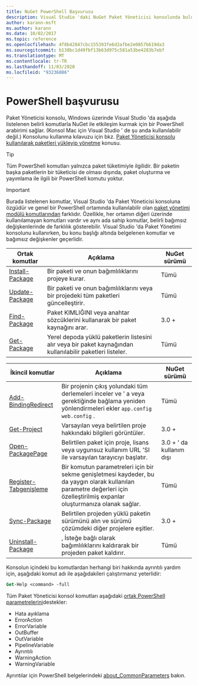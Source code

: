 ```yaml
---
title: NuGet PowerShell Başvurusu
description: Visual Studio 'daki NuGet Paket Yöneticisi konsolunda bulunan PowerShell komutlarına yönelik tüm başvuru.
author: karann-msft
ms.author: karann
ms.date: 10/02/2017
ms.topic: reference
ms.openlocfilehash: 4f8b42847cbc155393fe6d2afbe2e0857b619da3
ms.sourcegitcommit: b138bc1d49fbf13b63d975c581a53be4283b7ebf
ms.translationtype: MT
ms.contentlocale: tr-TR
ms.lasthandoff: 11/03/2020
ms.locfileid: "93236886"
---
```

# <a name="powershell-reference"></a>PowerShell başvurusu

Paket Yöneticisi konsolu, Windows üzerinde Visual Studio 'da aşağıda listelenen belirli komutlarla NuGet ile etkileşim kurmak için bir PowerShell arabirimi sağlar. (Konsol Mac için Visual Studio ' de şu anda kullanılabilir değil.) Konsolunu kullanma kılavuzu için bkz. [Paket Yöneticisi konsolu kullanılarak paketleri yükleyip yönetme](../consume-packages/install-use-packages-powershell.md) konusu.

> [!Tip]
> Tüm PowerShell komutları yalnızca paket tüketimiyle ilgilidir. Bir paketin başka paketlerin bir tüketicisi de olması dışında, paket oluşturma ve yayımlama ile ilgili bir PowerShell komutu yoktur.

> [!Important]
> Burada listelenen komutlar, Visual Studio 'da Paket Yöneticisi konsoluna özgüdür ve genel bir PowerShell ortamında kullanılabilir olan [paket yönetimi modülü komutlarından](/powershell/module/packagemanagement/?view=powershell-6) farklıdır. Özellikle, her ortamın diğeri üzerinde kullanılamayan komutları vardır ve aynı ada sahip komutlar, belirli bağımsız değişkenlerinde de farklılık gösterebilir. Visual Studio 'da Paket Yönetimi konsolunu kullanırken, bu konu başlığı altında belgelenen komutlar ve bağımsız değişkenler geçerlidir.

| Ortak komutlar | Açıklama | NuGet sürümü |
| --- | --- | --- |
| [Install-Package](ps-reference/ps-ref-install-package.md) | Bir paketi ve onun bağımlılıklarını projeye kurar. | Tümü |
| [Update-Package](ps-reference/ps-ref-update-package.md) | Bir paketi ve onun bağımlılıklarını veya bir projedeki tüm paketleri güncelleştirir. | Tümü |
| [Find-Package](ps-reference/ps-ref-find-package.md) | Paket KIMLIĞINI veya anahtar sözcüklerini kullanarak bir paket kaynağını arar. | 3.0 + |
| [Get-Package](ps-reference/ps-ref-get-package.md) | Yerel depoda yüklü paketlerin listesini alır veya bir paket kaynağından kullanılabilir paketleri listeler. | Tümü |

| İkincil komutlar | Açıklama | NuGet sürümü |
| --- | --- | --- |
| [Add-BindingRedirect](ps-reference/ps-ref-add-bindingredirect.md) | Bir projenin çıkış yolundaki tüm derlemeleri inceler ve ' a veya gerektiğinde bağlama yeniden yönlendirmeleri ekler `app.config` `web.config` . | Tümü |
| [Get-Project](ps-reference/ps-ref-get-project.md) | Varsayılan veya belirtilen proje hakkındaki bilgileri görüntüler. | 3.0 + |
| [Open-PackagePage](ps-reference/ps-ref-open-packagepage.md) | Belirtilen paket için proje, lisans veya uygunsuz kullanım URL 'SI ile varsayılan tarayıcıyı başlatır. | 3.0 + ' da kullanım dışı |
| [Register-Tabgenişleme](ps-reference/ps-ref-register-tabexpansion.md) | Bir komutun parametreleri için bir sekme genişletmesi kaydeder, bu da yaygın olarak kullanılan parametre değerleri için özelleştirilmiş expanlar oluşturmanıza olanak sağlar. | Tümü |
| [Sync-Package](ps-reference/ps-ref-sync-package.md) | Belirtilen projeden yüklü paketin sürümünü alın ve sürümü çözümdeki diğer projelere eşitler. | 3.0 + |
| [Uninstall-Package](ps-reference/ps-ref-uninstall-package.md) | , İsteğe bağlı olarak bağımlılıklarını kaldırarak bir projeden paket kaldırır. | Tümü |

Konsolun içindeki bu komutlardan herhangi biri hakkında ayrıntılı yardım için, aşağıdaki komut adı ile aşağıdakileri çalıştırmanız yeterlidir:

```ps
Get-Help <command> -full
```

Tüm Paket Yöneticisi konsol komutları aşağıdaki [ortak PowerShell parametrelerini](/powershell/module/microsoft.powershell.core/about/about_commonparameters)destekler:

- Hata ayıklama
- ErrorAction
- ErrorVariable
- OutBuffer
- OutVariable
- PipelineVariable
- Ayrıntılı
- WarningAction
- WarningVariable

Ayrıntılar için PowerShell belgelerindeki [about_CommonParameters](/powershell/module/microsoft.powershell.core/about/about_commonparameters) bakın.